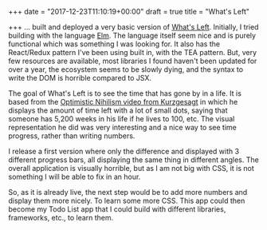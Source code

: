+++
date = "2017-12-23T11:10:19+00:00"
draft = true
title = "What's Left"

+++
... built and deployed a very basic version of [What's Left](https://whatsleft.netlify.com/). Initially, I tried building with the language [Elm](http://elm-lang.org/). The language itself seem nice and is purely functional which was something I was looking for. It also has the React/Redux pattern I've been using built in, with the TEA pattern. But, very few resources are available, most libraries I found haven't been updated for over a year, the ecosystem seems to be slowly dying, and the syntax to write the DOM is horrible compared to JSX.

The goal of What's Left is to see the time that has gone by in a life. It is based from the [Optimistic Nihilism video from Kurzgesagt](https://www.youtube.com/watch?v=MBRqu0YOH14) in which he displays the amount of time left with a lot of small dots, saying that someone has 5,200 weeks in his life if he lives to 100, etc. The visual representation he did was very interesting and a nice way to see time progress, rather than writing numbers.

I release a first version where only the difference and displayed with 3 different progress bars, all displaying the same thing in different angles. The overall application is visually horrible, but as I am not big with CSS, it is not something I will be able to fix in an hour.

So, as it is already live, the next step would be to add more numbers and display them more nicely. To learn some more CSS. This app could then become my Todo List app that I could build with different libraries, frameworks, etc., to learn them.